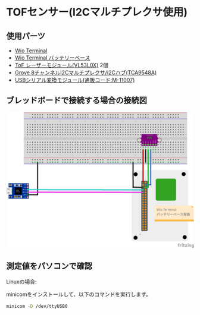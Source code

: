 # TOFセンサー(I2Cマルチプレクサ使用)

## 使用パーツ

* [Wio Terminal](https://www.switch-science.com/catalog/6360/)
* [Wio Terminal バッテリーベース](https://www.switch-science.com/catalog/6816/)
* [ToF レーザーモジュール(VL53L0X)](https://www.amazon.co.jp/gp/product/B08NDN4L9H/) 2個
* [Grove 8チャンネルI2Cマルチプレクサ/I2Cハブ(TCA9548A)](https://eleshop.jp/shop/g/gK2C313/)
* [USBシリアル変換モジュール(通販コード:M-11007)](https://akizukidenshi.com/catalog/g/gM-11007/)

## ブレッドボードで接続する場合の接続図

![Breadboad](./images/breadboard.png)


## 測定値をパソコンで確認

Linuxの場合:

minicomをインストールして、以下のコマンドを実行します。

```bash
minicom -D /dev/ttyUSB0
```